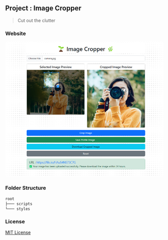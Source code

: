 ## Project : Image Cropper

> Cut out the clutter

### Website

<img src="screenshot.png" alt="Screenshot" style="border-radius: 5px;">

### Folder Structure

```
root
├─── scripts
└─── styles
```

### License

[MIT License](license)
